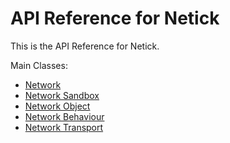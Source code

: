# API Reference for Netick

This is the API Reference for Netick.

Main Classes:

- [Network](Netick.Network.html)
- [Network Sandbox](Netick.NetworkSandbox.html)
- [Network Object](Netick.NetworkObject.html)
- [Network Behaviour](Netick.NetworkBehaviour.html)
- [Network Transport](Netick.NetworkTransport.html)
